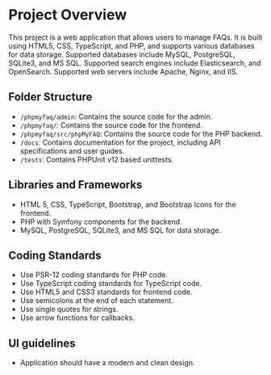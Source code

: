 # Project Overview

This project is a web application that allows users to manage FAQs. 
It is built using HTML5, CSS, TypeScript, and PHP, and supports various databases for data storage.
Supported databases include MySQL, PostgreSQL, SQLite3, and MS SQL.
Supported search engines include Elasticsearch, and OpenSearch.
Supported web servers include Apache, Nginx, and IIS.

## Folder Structure

- `/phpmyfaq/admin`: Contains the source code for the admin.
- `/phpmyfaq/`: Contains the source code for the frontend.
- `/phpmyfaq/src/phpMyFAQ`: Contains the source code for the PHP backend.
- `/docs`: Contains documentation for the project, including API specifications and user guides.
- `/tests`: Contains PHPUnit v12 based unittests.

## Libraries and Frameworks

- HTML 5, CSS, TypeScript, Bootstrap, and Bootstrap Icons for the frontend.
- PHP with Symfony components for the backend.
- MySQL, PostgreSQL, SQLite3, and MS SQL for data storage.

## Coding Standards

- Use PSR-12 coding standards for PHP code.
- Use TypeScript coding standards for TypeScript code.
- Use HTML5 and CSS3 standards for frontend code.
- Use semicolons at the end of each statement.
- Use single quotes for strings.
- Use arrow functions for callbacks.

## UI guidelines

- Application should have a modern and clean design.
